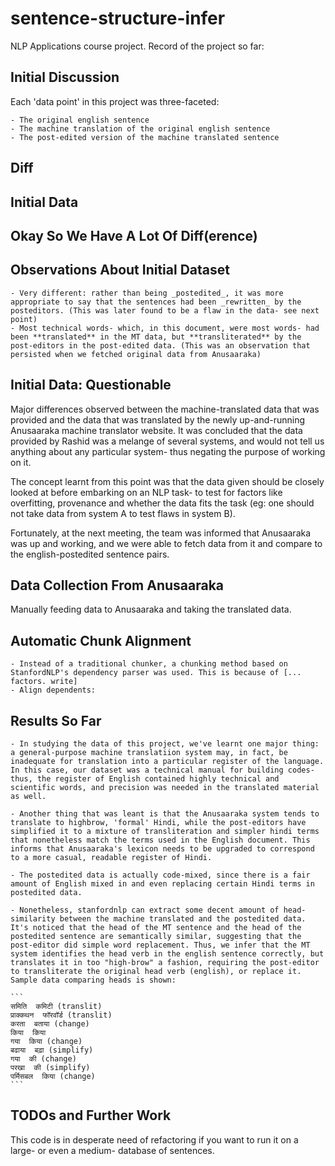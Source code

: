 # sentence-structure-infer

NLP Applications course project. Record of the project so far:

## Initial Discussion

Each 'data point' in this project was three-faceted:

	- The original english sentence
	- The machine translation of the original english sentence
	- The post-edited version of the machine translated sentence

## Diff

## Initial Data

## Okay So We Have A Lot Of Diff(erence)

## Observations About Initial Dataset

	- Very different: rather than being _postedited_, it was more appropriate to say that the sentences had been _rewritten_ by the posteditors. (This was later found to be a flaw in the data- see next point)
	- Most technical words- which, in this document, were most words- had been **translated** in the MT data, but **transliterated** by the post-editors in the post-edited data. (This was an observation that persisted when we fetched original data from Anusaaraka)

## Initial Data: Questionable

Major differences observed between the machine-translated data that was provided and the data that was translated by the newly up-and-running Anusaaraka machine translator website. It was concluded that the data provided by Rashid was a melange of several systems, and would not tell us anything about any particular system- thus negating the purpose of working on it.

The concept learnt from this point was that the data given should be closely looked at before embarking on an NLP task- to test for factors like overfitting, provenance and whether the data fits the task (eg: one should not take data from system A to test flaws in system B).

Fortunately, at the next meeting, the team was informed that Anusaaraka was up and working, and we were able to fetch data from it and compare to the english-postedited sentence pairs.

## Data Collection From Anusaaraka

Manually feeding data to Anusaaraka and taking the translated data.

## Automatic Chunk Alignment

	- Instead of a traditional chunker, a chunking method based on StanfordNLP's dependency parser was used. This is because of [... factors. write]
	- Align dependents:

## Results So Far 

	- In studying the data of this project, we've learnt one major thing: a general-purpose machine translatiion system may, in fact, be inadequate for translation into a particular register of the language. In this case, our dataset was a technical manual for building codes- thus, the register of English contained highly technical and scientific words, and precision was needed in the translated material as well.

	- Another thing that was leant is that the Anusaaraka system tends to translate to highbrow, 'formal' Hindi, while the post-editors have simplified it to a mixture of transliteration and simpler hindi terms that nonetheless match the terms used in the English document. This informs that Anusaaraka's lexicon needs to be upgraded to correspond to a more casual, readable register of Hindi.

	- The postedited data is actually code-mixed, since there is a fair amount of English mixed in and even replacing certain Hindi terms in postedited data.

	- Nonetheless, stanfordnlp can extract some decent amount of head-similarity between the machine translated and the postedited data. It's noticed that the head of the MT sentence and the head of the postedited sentence are semantically similar, suggesting that the post-editor did simple word replacement. Thus, we infer that the MT system identifies the head verb in the english sentence correctly, but translates it in too "high-brow" a fashion, requiring the post-editor to transliterate the original head verb (english), or replace it. Sample data comparing heads is shown:

	```
	समिति  कमिटी (translit)
    प्राक्कथन  फॉरवॉर्ड (translit)
    करता  बताया (change)
    किया  किया 
    गया  किया (change)
    बढाया  बढ़ा (simplify)
    गया  की (change)
    परखा  की (simplify)
    पर्मिसबल  किया (change)
    ```

## TODOs and Further Work

This code is in desperate need of refactoring if you want to run it on a large- or even a medium- database of sentences.
